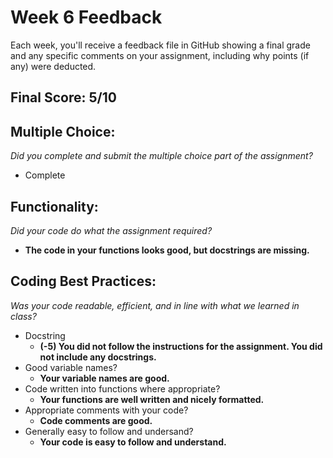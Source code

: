 # Week 6 Feedback
Each week, you'll receive a feedback file in GitHub showing a final grade and any specific comments on your assignment, including why points (if any) were deducted.


## Final Score: 5/10

## Multiple Choice:
_Did you complete and submit the multiple choice part of the assignment?_
* Complete

## Functionality: 
_Did your code do what the assignment required?_
* **The code in your functions looks good, but docstrings are missing.**

## Coding Best Practices:
_Was your code readable, efficient, and in line with what we learned in class?_
* Docstring
  * **(-5) You did not follow the instructions for the assignment. You did not include any docstrings.**  
* Good variable names?
  * **Your variable names are good.**
* Code written into functions where appropriate?
  * **Your functions are well written and nicely formatted.**
* Appropriate comments with your code?
  * **Code comments are good.**
* Generally easy to follow and undersand?
  * **Your code is easy to follow and understand.**
